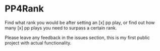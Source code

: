 # PP4Rank
Find what rank you would be after setting an [x] pp play, or find out how many [x] pp plays you need to surpass a certain rank.

Please leave any feedback in the issues section, this is my first public project with actual functionality.
